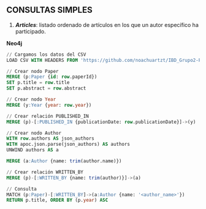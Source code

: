 ## CONSULTAS SIMPLES

1. ***Articles***: listado ordenado de artículos en los que un autor específico ha participado.

**Neo4j**

````sql
// Cargamos los datos del CSV
LOAD CSV WITH HEADERS FROM 'https://github.com/noachuartzt/IBD_Grupo2-P2/raw/main/parser/csv/2ca14fe14f0bd2f1363f3b735e788d12c3f9f332.csv' AS row

// Crear nodo Paper
MERGE (p:Paper {id: row.paperId})
SET p.title = row.title
SET p.abstract = row.abstract

// Crear nodo Year
MERGE (y:Year {year: row.year})

// Crear relación PUBLISHED_IN
MERGE (p)-[:PUBLISHED_IN {publicationDate: row.publicationDate}]->(y)

// Crear nodo Author
WITH row.authors AS json_authors
WITH apoc.json.parse(json_authors) AS authors
UNWIND authors AS a

MERGE (a:Author {name: trim(author.name)})

// Crear relación WRITTEN_BY
MERGE (p)-[:WRITTEN_BY {name: trim(author)}]->(a)

// Consulta
MATCH (p:Paper)-[:WRITTEN_BY]->(a:Author {name: '<author_name>'})
RETURN p.title, ORDER BY (p.year) ASC
````

````
